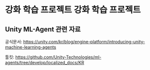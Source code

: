 # 강화 학습 프로젝트 강화 학습 프로젝트

## Unity ML-Agent 관련 자료
공식문서: https://unity.com/kr/blog/engine-platform/introducing-unity-machine-learning-agents

툴킷: https://github.com/Unity-Technologies/ml-agents/tree/develop/localized_docs/KR
